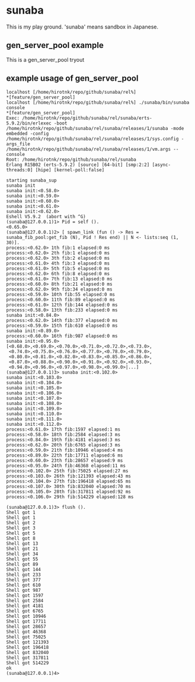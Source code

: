 # sunaba #

This is my play ground. 'sunaba' means sandbox in Japanese.

## gen_server_pool example ##

This is a gen_server_pool tryout


## example usage of gen_server_pool ##

    localhost [/home/hirotnk/repo/github/sunaba/rel%]                                                                                                                                                                                      *[feature/gen_server_pool]
    localhost [/home/hirotnk/repo/github/sunaba/rel%] ./sunaba/bin/sunaba console                                                                                                                                                          *[feature/gen_server_pool]
    Exec: /home/hirotnk/repo/github/sunaba/rel/sunaba/erts-5.9.2/bin/erlexec -boot /home/hirotnk/repo/github/sunaba/rel/sunaba/releases/1/sunaba -mode embedded -config /home/hirotnk/repo/github/sunaba/rel/sunaba/releases/1/sys.config -args_file /home/hirotnk/repo/github/sunaba/rel/sunaba/releases/1/vm.args -- console
    Root: /home/hirotnk/repo/github/sunaba/rel/sunaba
    Erlang R15B02 (erts-5.9.2) [source] [64-bit] [smp:2:2] [async-threads:0] [hipe] [kernel-poll:false]

    starting sunaba_sup
    sunaba init
    sunaba init:<0.58.0>
    sunaba init:<0.59.0>
    sunaba init:<0.60.0>
    sunaba init:<0.61.0>
    sunaba init:<0.62.0>
    Eshell V5.9.2  (abort with ^G)
    (sunaba@127.0.0.1)1> Pid = self ().
    <0.65.0>
    (sunaba@127.0.0.1)2> [ spawn_link (fun () -> Res = sunaba_fib_pool:get_fib (N), Pid ! Res end) || N <- lists:seq (1, 30)].
    process:<0.62.0> 1th fib:1 elapsed:0 ms
    process:<0.62.0> 2th fib:1 elapsed:0 ms
    process:<0.62.0> 3th fib:2 elapsed:0 ms
    process:<0.61.0> 4th fib:3 elapsed:0 ms
    process:<0.61.0> 5th fib:5 elapsed:0 ms
    process:<0.62.0> 6th fib:8 elapsed:0 ms
    process:<0.61.0> 7th fib:13 elapsed:0 ms
    process:<0.60.0> 8th fib:21 elapsed:0 ms
    process:<0.62.0> 9th fib:34 elapsed:0 ms
    process:<0.59.0> 10th fib:55 elapsed:0 ms
    process:<0.60.0> 11th fib:89 elapsed:0 ms
    process:<0.61.0> 12th fib:144 elapsed:0 ms
    process:<0.58.0> 13th fib:233 elapsed:0 ms
    sunaba init:<0.84.0>
    process:<0.62.0> 14th fib:377 elapsed:0 ms
    process:<0.59.0> 15th fib:610 elapsed:0 ms
    sunaba init:<0.89.0>
    process:<0.60.0> 16th fib:987 elapsed:0 ms
    sunaba init:<0.95.0>
    [<0.68.0>,<0.69.0>,<0.70.0>,<0.71.0>,<0.72.0>,<0.73.0>,
     <0.74.0>,<0.75.0>,<0.76.0>,<0.77.0>,<0.78.0>,<0.79.0>,
     <0.80.0>,<0.81.0>,<0.82.0>,<0.83.0>,<0.85.0>,<0.86.0>,
     <0.87.0>,<0.88.0>,<0.90.0>,<0.91.0>,<0.92.0>,<0.93.0>,
     <0.94.0>,<0.96.0>,<0.97.0>,<0.98.0>,<0.99.0>|...]
    (sunaba@127.0.0.1)3> sunaba init:<0.102.0>
    sunaba init:<0.103.0>
    sunaba init:<0.104.0>
    sunaba init:<0.105.0>
    sunaba init:<0.106.0>
    sunaba init:<0.107.0>
    sunaba init:<0.108.0>
    sunaba init:<0.109.0>
    sunaba init:<0.110.0>
    sunaba init:<0.111.0>
    sunaba init:<0.112.0>
    process:<0.61.0> 17th fib:1597 elapsed:1 ms
    process:<0.58.0> 18th fib:2584 elapsed:3 ms
    process:<0.84.0> 19th fib:4181 elapsed:3 ms
    process:<0.62.0> 20th fib:6765 elapsed:3 ms
    process:<0.59.0> 21th fib:10946 elapsed:4 ms
    process:<0.89.0> 22th fib:17711 elapsed:6 ms
    process:<0.60.0> 23th fib:28657 elapsed:9 ms
    process:<0.95.0> 24th fib:46368 elapsed:11 ms
    process:<0.102.0> 25th fib:75025 elapsed:27 ms
    process:<0.103.0> 26th fib:121393 elapsed:43 ms
    process:<0.104.0> 27th fib:196418 elapsed:65 ms
    process:<0.107.0> 30th fib:832040 elapsed:70 ms
    process:<0.105.0> 28th fib:317811 elapsed:92 ms
    process:<0.106.0> 29th fib:514229 elapsed:128 ms

    (sunaba@127.0.0.1)3> flush ().
    Shell got 1
    Shell got 1
    Shell got 2
    Shell got 3
    Shell got 5
    Shell got 8
    Shell got 13
    Shell got 21
    Shell got 34
    Shell got 55
    Shell got 89
    Shell got 144
    Shell got 233
    Shell got 377
    Shell got 610
    Shell got 987
    Shell got 1597
    Shell got 2584
    Shell got 4181
    Shell got 6765
    Shell got 10946
    Shell got 17711
    Shell got 28657
    Shell got 46368
    Shell got 75025
    Shell got 121393
    Shell got 196418
    Shell got 832040
    Shell got 317811
    Shell got 514229
    ok
    (sunaba@127.0.0.1)4>

